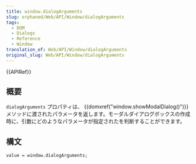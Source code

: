 ```yaml
---
title: window.dialogArguments
slug: orphaned/Web/API/Window/dialogArguments
tags:
  - DOM
  - Dialogs
  - Reference
  - Window
translation_of: Web/API/Window/dialogArguments
original_slug: Web/API/Window/dialogArguments
---
```


{{APIRef}}

## 概要

`dialogArguments` プロパティは、 {{domxref("window.showModalDialog()")}} メソッドに渡されたパラメータを返します。モーダルダイアログボックスの作成時に、引数にどのようなパラメータが指定されたを判断することができます。

## 構文

```
value = window.dialogArguments;
```
